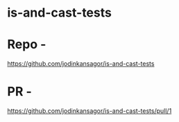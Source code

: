 # is-and-cast-tests

# Repo - 
https://github.com/jodinkansagor/is-and-cast-tests

# PR -
https://github.com/jodinkansagor/is-and-cast-tests/pull/1